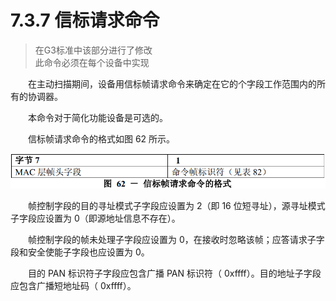 # 7.3.7 信标请求命令
>在G3标准中该部分进行了修改
<br>此命令必须在每个设备中实现

　　在主动扫描期间，设备用信标帧请求命令来确定在它的个字段工作范围内的所有的协调器。

　　本命令对于简化功能设备是可选的。

　　信标帧请求命令的格式如图 62 所示。

<center><img src="../images/Image_figure62.png"/></center>

　　帧控制字段的目的寻址模式子字段应设置为 2（即 16 位短寻址），源寻址模式子字段应设置为 0（即源地址信息不存在）。

　　帧控制字段的帧未处理子字段应设置为 0，在接收时忽略该帧；应答请求子字段和安全使能子字段也应设置为 0。

　　目的 PAN 标识符子字段应包含广播 PAN 标识符（ 0xffff）。目的地址子字段应包含广播短地址码（ 0xffff）。
